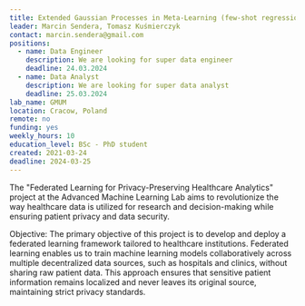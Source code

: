 ```yaml
---
title: Extended Gaussian Processes in Meta-Learning (few-shot regression)
leader: Marcin Sendera, Tomasz Kuśmierczyk
contact: marcin.sendera@gmail.com
positions:
  - name: Data Engineer
    description: We are looking for super data engineer
    deadline: 24.03.2024
  - name: Data Analyst
    description: We are looking for super data analyst
    deadline: 25.03.2024
lab_name: GMUM
location: Cracow, Poland
remote: no
funding: yes
weekly_hours: 10
education_level: BSc - PhD student
created: 2021-03-24
deadline: 2024-03-25
---
```


The "Federated Learning for Privacy-Preserving Healthcare Analytics" project at the Advanced Machine Learning Lab aims
to revolutionize the way healthcare data is utilized for research and decision-making while ensuring patient privacy and
data security.

Objective:
The primary objective of this project is to develop and deploy a federated learning framework tailored to healthcare
institutions. Federated learning enables us to train machine learning models collaboratively across multiple
decentralized data sources, such as hospitals and clinics, without sharing raw patient data. This approach ensures that
sensitive patient information remains localized and never leaves its original source, maintaining strict privacy
standards.